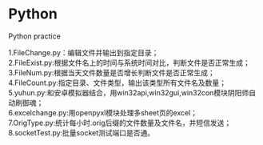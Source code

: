 # Python
Python practice

1.FileChange.py：编辑文件并输出到指定目录；<br/>
2.FileExist.py:根据文件名上的时间与系统时间对比，判断文件是否正常生成；<br/>
3.FileNum.py:根据当天文件数量是否增长判断文件是否正常生成；<br/>
4.FileCount.py:指定目录、文件类型，输出该类型所有文件名及数量；<br/>
5.yuhun.py:和安卓模拟器结合，用win32api,win32gui,win32con模块阴阳师自动刷御魂；<br/>
6.excelchange.py:用openpyxl模块处理多sheet页的excel；<br/>
7.OrigType.py:统计每小时.orig后缀的文件数量及文件名，并短信发送；<br/>
8.socketTest.py:批量socket测试端口是否通。
